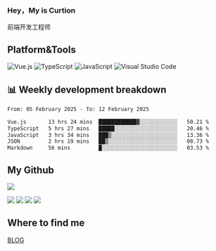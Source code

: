 ### Hey，My is Curtion
前端开发工程师
## Platform&Tools

![Vue.js](https://img.shields.io/badge/-Vue.js-4FC08D?style=flat-square&logo=Vue.js&logoColor=white)
![TypeScript](https://img.shields.io/badge/-TypeScript-007ACC?style=flat-square&logo=typescript&logoColor=white)
![JavaScript](https://img.shields.io/badge/-JavaScript-F7DF1E?style=flat-square&logo=javascript&logoColor=black)
![Visual Studio Code](https://img.shields.io/badge/-VSCode-007ACC?style=flat-square&logo=Visual-Studio-Code&logoColor=white)

## 📊 Weekly development breakdown

<!--START_SECTION:waka-->

```txt
From: 05 February 2025 - To: 12 February 2025

Vue.js       13 hrs 24 mins  ████████████▓░░░░░░░░░░░░   50.21 %
TypeScript   5 hrs 27 mins   █████░░░░░░░░░░░░░░░░░░░░   20.46 %
JavaScript   3 hrs 34 mins   ███▒░░░░░░░░░░░░░░░░░░░░░   13.36 %
JSON         2 hrs 19 mins   ██▒░░░░░░░░░░░░░░░░░░░░░░   08.73 %
Markdown     56 mins         █░░░░░░░░░░░░░░░░░░░░░░░░   03.53 %
```

<!--END_SECTION:waka-->

## My Github

![](http://github-profile-summary-cards.vercel.app/api/cards/profile-details?username=curtion&theme=nord_bright)

![](http://github-profile-summary-cards.vercel.app/api/cards/stats?username=curtion&theme=nord_bright)
![](http://github-profile-summary-cards.vercel.app/api/cards/productive-time?username=curtion&theme=nord_bright&utcOffset=8)
![](http://github-profile-summary-cards.vercel.app/api/cards/repos-per-language?username=curtion&theme=nord_bright)
![](http://github-profile-summary-cards.vercel.app/api/cards/most-commit-language?username=curtion&theme=nord_bright)

## Where to find me

[BLOG](https://blog.3gxk.net)
